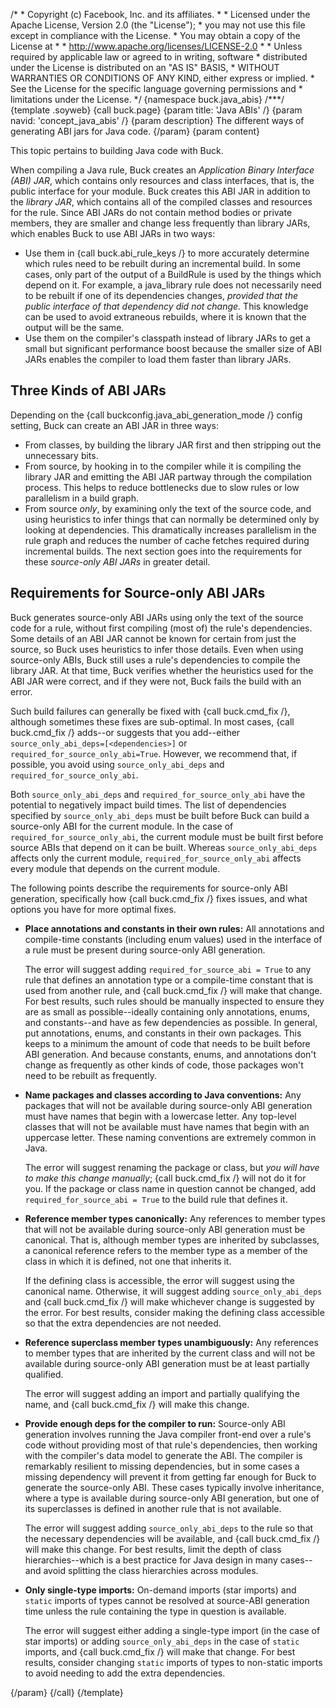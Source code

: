 /\* \* Copyright (c) Facebook, Inc. and its affiliates. \* \* Licensed
under the Apache License, Version 2.0 (the \"License\"); \* you may not
use this file except in compliance with the License. \* You may obtain a
copy of the License at \* \* http://www.apache.org/licenses/LICENSE-2.0
\* \* Unless required by applicable law or agreed to in writing,
software \* distributed under the License is distributed on an \"AS IS\"
BASIS, \* WITHOUT WARRANTIES OR CONDITIONS OF ANY KIND, either express
or implied. \* See the License for the specific language governing
permissions and \* limitations under the License. \*/ {namespace
buck.java_abis} /\*\*\*/ {template .soyweb} {call buck.page} {param
title: \'Java ABIs\' /} {param navid: \'concept_java_abis\' /} {param
description} The different ways of generating ABI jars for Java code.
{/param} {param content}

This topic pertains to building Java code with Buck.

When compiling a Java rule, Buck creates an *Application Binary
Interface (ABI) JAR*, which contains only resources and class
interfaces, that is, the public interface for your module. Buck creates
this ABI JAR in addition to the *library JAR*, which contains all of the
compiled classes and resources for the rule. Since ABI JARs do not
contain method bodies or private members, they are smaller and change
less frequently than library JARs, which enables Buck to use ABI JARs in
two ways:

-   Use them in {call buck.abi_rule_keys /} to more accurately determine
    which rules need to be rebuilt during an incremental build. In some
    cases, only part of the output of a BuildRule is used by the things
    which depend on it. For example, a java_library rule does not
    necessarily need to be rebuilt if one of its dependencies changes,
    *provided that the public interface of that dependency did not
    change.* This knowledge can be used to avoid extraneous rebuilds,
    where it is known that the output will be the same.
-   Use them on the compiler\'s classpath instead of library JARs to get
    a small but significant performance boost because the smaller size
    of ABI JARs enables the compiler to load them faster than library
    JARs.

## Three Kinds of ABI JARs

Depending on the {call buckconfig.java_abi_generation_mode /} config
setting, Buck can create an ABI JAR in three ways:

-   From classes, by building the library JAR first and then stripping
    out the unnecessary bits.
-   From source, by hooking in to the compiler while it is compiling the
    library JAR and emitting the ABI JAR partway through the compilation
    process. This helps to reduce bottlenecks due to slow rules or low
    parallelism in a build graph.
-   From source *only*, by examining only the text of the source code,
    and using heuristics to infer things that can normally be determined
    only by looking at dependencies. This dramatically increases
    parallelism in the rule graph and reduces the number of cache
    fetches required during incremental builds. The next section goes
    into the requirements for these *source-only ABI JARs* in greater
    detail.

## Requirements for Source-only ABI JARs

Buck generates source-only ABI JARs using only the text of the source
code for a rule, without first compiling (most of) the rule\'s
dependencies. Some details of an ABI JAR cannot be known for certain
from just the source, so Buck uses heuristics to infer those details.
Even when using source-only ABIs, Buck still uses a rule\'s dependencies
to compile the library JAR. At that time, Buck verifies whether the
heuristics used for the ABI JAR were correct, and if they were not, Buck
fails the build with an error.

Such build failures can generally be fixed with {call buck.cmd_fix /},
although sometimes these fixes are sub-optimal. In most cases, {call
buck.cmd_fix /} adds\--or suggests that you add\--either
`source_only_abi_deps=[<dependencies>]` or
`required_for_source_only_abi=True`. However, we recommend that, if
possible, you avoid using `source_only_abi_deps` and
`required_for_source_only_abi`.

Both `source_only_abi_deps` and `required_for_source_only_abi` have the
potential to negatively impact build times. The list of dependencies
specified by `source_only_abi_deps` must be built before Buck can build
a source-only ABI for the current module. In the case of
`required_for_source_only_abi`, the current module must be built first
before source ABIs that depend on it can be built. Whereas
`source_only_abi_deps` affects only the current module,
`required_for_source_only_abi` affects every module that depends on the
current module.

The following points describe the requirements for source-only ABI
generation, specifically how {call buck.cmd_fix /} fixes issues, and
what options you have for more optimal fixes.

-   **Place annotations and constants in their own rules:** All
    annotations and compile-time constants (including enum values) used
    in the interface of a rule must be present during source-only ABI
    generation.

    The error will suggest adding `required_for_source_abi = True` to
    any rule that defines an annotation type or a compile-time constant
    that is used from another rule, and {call buck.cmd_fix /} will make
    that change. For best results, such rules should be manually
    inspected to ensure they are as small as possible\--ideally
    containing only annotations, enums, and constants\--and have as few
    dependencies as possible. In general, put annotations, enums, and
    constants in their own packages. This keeps to a minimum the amount
    of code that needs to be built before ABI generation. And because
    constants, enums, and annotations don\'t change as frequently as
    other kinds of code, those packages won\'t need to be rebuilt as
    frequently.

-   **Name packages and classes according to Java conventions:** Any
    packages that will not be available during source-only ABI
    generation must have names that begin with a lowercase letter. Any
    top-level classes that will not be available must have names that
    begin with an uppercase letter. These naming conventions are
    extremely common in Java.

    The error will suggest renaming the package or class, but *you will
    have to make this change manually*; {call buck.cmd_fix /} will not
    do it for you. If the package or class name in question cannot be
    changed, add `required_for_source_abi = True` to the build rule that
    defines it.

-   **Reference member types canonically:** Any references to member
    types that will not be available during source-only ABI generation
    must be canonical. That is, although member types are inherited by
    subclasses, a canonical reference refers to the member type as a
    member of the class in which it is defined, not one that inherits
    it.

    If the defining class is accessible, the error will suggest using
    the canonical name. Otherwise, it will suggest adding
    `source_only_abi_deps` and {call buck.cmd_fix /} will make whichever
    change is suggested by the error. For best results, consider making
    the defining class accessible so that the extra dependencies are not
    needed.

-   **Reference superclass member types unambiguously:** Any references
    to member types that are inherited by the current class and will not
    be available during source-only ABI generation must be at least
    partially qualified.

    The error will suggest adding an import and partially qualifying the
    name, and {call buck.cmd_fix /} will make this change.

-   **Provide enough deps for the compiler to run:** Source-only ABI
    generation involves running the Java compiler front-end over a
    rule\'s code without providing most of that rule\'s dependencies,
    then working with the compiler\'s data model to generate the ABI.
    The compiler is remarkably resilient to missing dependencies, but in
    some cases a missing dependency will prevent it from getting far
    enough for Buck to generate the source-only ABI. These cases
    typically involve inheritance, where a type is available during
    source-only ABI generation, but one of its superclasses is defined
    in another rule that is not available.

    The error will suggest adding `source_only_abi_deps` to the rule so
    that the necessary dependencies will be available, and {call
    buck.cmd_fix /} will make this change. For best results, limit the
    depth of class hierarchies\--which is a best practice for Java
    design in many cases\--and avoid splitting the class hierarchies
    across modules.

-   **Only single-type imports:** On-demand imports (star imports) and
    `static` imports of types cannot be resolved at source-ABI
    generation time unless the rule containing the type in question is
    available.

    The error will suggest either adding a single-type import (in the
    case of star imports) or adding `source_only_abi_deps` in the case
    of `static` imports, and {call buck.cmd_fix /} will make that
    change. For best results, consider changing `static` imports of
    types to non-static imports to avoid needing to add the extra
    dependencies.

{/param} {/call} {/template}
